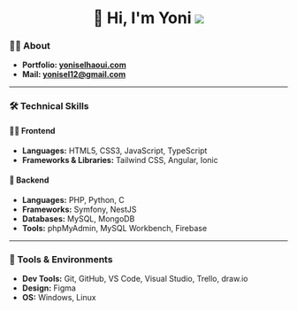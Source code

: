 <h1 align="center">👋 Hi, I'm Yoni <a href="#"><img src="https://api.visitorbadge.io/api/visitors?path=https%3A%2F%2Fgithub.com%2FYoniSlh&labelColor=%23333333&countColor=%23ba68c8&style=flat"/></a>
</h1> 

### 🙋‍♂️ About
- **Portfolio: <a href="https://yoniselhaoui.com" target="_blank">yoniselhaoui.com</a>**
- **Mail: <a href="mailto:yonisel12@gmail.com">yonisel12@gmail.com</a>**

---

### 🛠️ Technical Skills

#### 👨‍💻 Frontend  
- **Languages:** HTML5, CSS3, JavaScript, TypeScript  
- **Frameworks & Libraries:** Tailwind CSS, Angular, Ionic

#### 🧠 Backend  
- **Languages:** PHP, Python, C 
- **Frameworks:** Symfony, NestJS
- **Databases:** MySQL, MongoDB
- **Tools:** phpMyAdmin, MySQL Workbench, Firebase
  
---

### 🧰 Tools & Environments  
- **Dev Tools:** Git, GitHub, VS Code, Visual Studio, Trello, draw.io 
- **Design:** Figma
- **OS:** Windows, Linux
